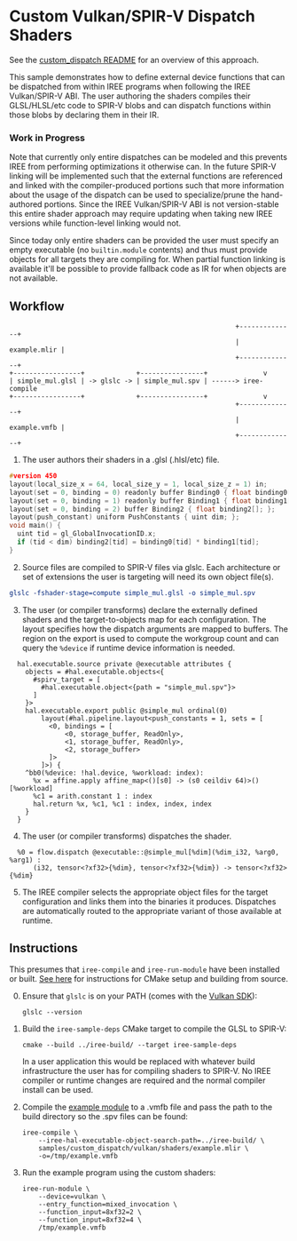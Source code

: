 # Custom Vulkan/SPIR-V Dispatch Shaders

See the [custom_dispatch README](/samples/custom_dispatch/README.md) for an
overview of this approach.

This sample demonstrates how to define external device functions that can be
dispatched from within IREE programs when following the IREE Vulkan/SPIR-V ABI.
The user authoring the shaders compiles their GLSL/HLSL/etc code to SPIR-V blobs
and can dispatch functions within those blobs by declaring them in their IR.

### Work in Progress

Note that currently only entire dispatches can be modeled and this prevents
IREE from performing optimizations it otherwise can. In the future SPIR-V
linking will be implemented such that the external functions are referenced and
linked with the compiler-produced portions such that more information about the
usage of the dispatch can be used to specialize/prune the hand-authored
portions. Since the IREE Vulkan/SPIR-V ABI is not version-stable this entire
shader approach may require updating when taking new IREE versions while
function-level linking would not.

Since today only entire shaders can be provided the user must specify an empty
executable (no `builtin.module` contents) and thus must provide objects for
all targets they are compiling for. When partial function linking is available
it'll be possible to provide fallback code as IR for when objects are not
available.

## Workflow

```
                                                         +--------------+
                                                         | example.mlir |
                                                         +--------------+
+-----------------+             +----------------+              v
| simple_mul.glsl | -> glslc -> | simple_mul.spv | ------> iree-compile
+-----------------+             +----------------+              v
                                                         +--------------+
                                                         | example.vmfb |
                                                         +--------------+
```

1. The user authors their shaders in a .glsl (.hlsl/etc) file.

```c
#version 450
layout(local_size_x = 64, local_size_y = 1, local_size_z = 1) in;
layout(set = 0, binding = 0) readonly buffer Binding0 { float binding0[]; };
layout(set = 0, binding = 1) readonly buffer Binding1 { float binding1[]; };
layout(set = 0, binding = 2) buffer Binding2 { float binding2[]; };
layout(push_constant) uniform PushConstants { uint dim; };
void main() {
  uint tid = gl_GlobalInvocationID.x;
  if (tid < dim) binding2[tid] = binding0[tid] * binding1[tid];
}
```

2. Source files are compiled to SPIR-V files via glslc. Each architecture or
   set of extensions the user is targeting will need its own object file(s).

```cmake
glslc -fshader-stage=compute simple_mul.glsl -o simple_mul.spv
```

3. The user (or compiler transforms) declare the externally defined shaders and
   the target-to-objects map for each configuration. The layout specifies how
   the dispatch arguments are mapped to buffers. The region on the export is
   used to compute the workgroup count and can query the `%device` if runtime
   device information is needed.

```mlir
  hal.executable.source private @executable attributes {
    objects = #hal.executable.objects<{
      #spirv_target = [
        #hal.executable.object<{path = "simple_mul.spv"}>
      ]
    }>
    hal.executable.export public @simple_mul ordinal(0)
        layout(#hal.pipeline.layout<push_constants = 1, sets = [
          <0, bindings = [
              <0, storage_buffer, ReadOnly>,
              <1, storage_buffer, ReadOnly>,
              <2, storage_buffer>
          ]>
        ]>) {
    ^bb0(%device: !hal.device, %workload: index):
      %x = affine.apply affine_map<()[s0] -> (s0 ceildiv 64)>()[%workload]
      %c1 = arith.constant 1 : index
      hal.return %x, %c1, %c1 : index, index, index
    }
  }
```

4. The user (or compiler transforms) dispatches the shader.

```mlir
  %0 = flow.dispatch @executable::@simple_mul[%dim](%dim_i32, %arg0, %arg1) :
      (i32, tensor<?xf32>{%dim}, tensor<?xf32>{%dim}) -> tensor<?xf32>{%dim}
```

5. The IREE compiler selects the appropriate object files for the target
   configuration and links them into the binaries it produces. Dispatches are
   automatically routed to the appropriate variant of those available at
   runtime.

## Instructions

This presumes that `iree-compile` and `iree-run-module` have been installed or
built. [See here](https://iree-org.github.io/iree/building-from-source/getting-started/)
for instructions for CMake setup and building from source.

0. Ensure that `glslc` is on your PATH (comes with the [Vulkan SDK](https://vulkan.lunarg.com/sdk/home)):

    ```
    glslc --version
    ```

1. Build the `iree-sample-deps` CMake target to compile the GLSL to SPIR-V:

    ```
    cmake --build ../iree-build/ --target iree-sample-deps
    ```

    In a user application this would be replaced with whatever build
    infrastructure the user has for compiling shaders to SPIR-V. No IREE
    compiler or runtime changes are required and the normal compiler install can
    be used.

2. Compile the [example module](./example.mlir) to a .vmfb file and pass the
   path to the build directory so the .spv files can be found:

    ```
    iree-compile \
        --iree-hal-executable-object-search-path=../iree-build/ \
        samples/custom_dispatch/vulkan/shaders/example.mlir \
        -o=/tmp/example.vmfb
    ```

3. Run the example program using the custom shaders:

    ```
    iree-run-module \
        --device=vulkan \
        --entry_function=mixed_invocation \
        --function_input=8xf32=2 \
        --function_input=8xf32=4 \
        /tmp/example.vmfb
    ```
